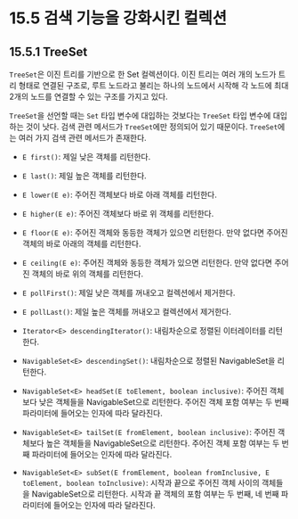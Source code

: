 # 15.5 검색 기능을 강화시킨 컬렉션

## 15.5.1 TreeSet

`TreeSet`은 이진 트리를 기반으로 한 Set 컬렉션이다. 이진 트리는 여러 개의 노드가 트리 형태로 연결된 구조로, 루트 노드라고 불리는 하나의 노드에서 시작해 각 노드에 최대 2개의 노드를 연결할 수 있는 구조를 가지고 있다.

`TreeSet`을 선언할 때는 `Set` 타입 변수에 대입하는 것보다는 `TreeSet` 타입 변수에 대입하는 것이 낫다. 검색 관련 메서드가 `TreeSet`에만 정의되어 있기 때문이다. `TreeSet`에는 여러 가지 검색 관련 메서드가 존재한다.

- `E first()`: 제일 낮은 객체를 리턴한다.

- `E last()`: 제일 높은 객체를 리턴한다.

- `E lower(E e)`: 주어진 객체보다 바로 아래 객체를 리턴한다.

- `E higher(E e)`: 주어진 객체보다 바로 위 객체를 리턴한다.

- `E floor(E e)`: 주어진 객체와 동등한 객체가 있으면 리턴한다. 만약 없다면 주어진 객체의 바로 아래의 객체를 리턴한다.

- `E ceiling(E e)`: 주어진 객체와 동등한 객체가 있으면 리턴한다. 만약 없다면 주어진 객체의 바로 위의 객체를 리턴한다.

- `E pollFirst()`: 제일 낮은 객체를 꺼내오고 컬렉션에서 제거한다.

- `E pollLast()`: 제일 높은 객체를 꺼내오고 컬렉션에서 제거한다.

- `Iterator<E> descendingIterator()`: 내림차순으로 정렬된 이터레이터를 리턴한다.

- `NavigableSet<E> descendingSet()`: 내림차순으로 정렬된 NavigableSet을 리턴한다.

- `NavigableSet<E> headSet(E toElement, boolean inclusive)`: 주어진 객체보다 낮은 객체들을 NavigableSet으로 리턴한다. 주어진 객체 포함 여부는 두 번째 파라미터에 들어오는 인자에 따라 달라진다.

- `NavigableSet<E> tailSet(E fromElement, boolean inclusive)`: 주어진 객체보다 높은 객체들을 NavigableSet으로 리턴한다. 주어진 객체 포함 여부는 두 번째 파라미터에 들어오는 인자에 따라 달라진다.

- `NavigableSet<E> subSet(E fromElement, boolean fromInclusive, E toElement, boolean toInclusive)`: 시작과 끝으로 주어진 객체 사이의 객체들을 NavigableSet으로 리턴한다. 시작과 끝 객체의 포함 여부는 두 번째, 네 번째 파라미터에 들어오는 인자에 따라 달라진다.
